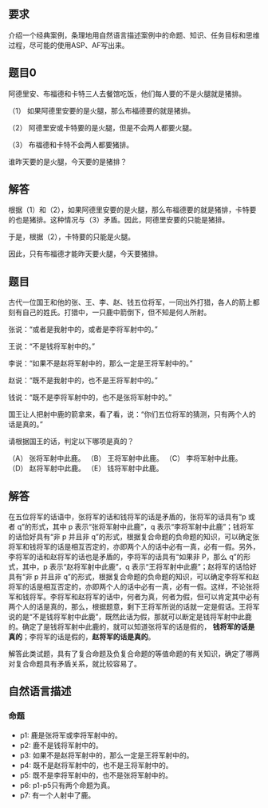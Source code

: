 ## 要求
介绍一个经典案例，条理地用自然语言描述案例中的命题、知识、任务目标和思维过程，尽可能的使用ASP、AF写出来。

## 题目0
阿德里安、布福德和卡特三人去餐馆吃饭，他们每人要的不是火腿就是猪排。

（1）	如果阿德里安要的是火腿，那么布福德要的就是猪排。

（2）	阿德里安或卡特要的是火腿，但是不会两人都要火腿。

（3）	布福德和卡特不会两人都要猪排。

谁昨天要的是火腿，今天要的是猪排？

## 解答
根据（1）和（2），如果阿德里安要的是火腿，那么布福德要的就是猪排，卡特要的也是猪排。这种情况与（3）矛盾。因此，阿德里安要的只能是猪排。

于是，根据（2），卡特要的只能是火腿。

因此，只有布福德才能昨天要火腿，今天要猪排。



## 题目
古代一位国王和他的张、王、李、赵、钱五位将军，一同出外打猎，各人的箭上都刻有自己的姓氏。打猎中，一只鹿中箭倒下，但不知是何人所射。

张说：“或者是我射中的，或者是李将军射中的。”

王说：“不是钱将军射中的。”

李说：“如果不是赵将军射中的，那么一定是王将军射中的。”

赵说：“既不是我射中的，也不是王将军射中的。”

钱说：“既不是李将军射中的，也不是张将军射中的。”

国王让人把射中鹿的箭拿来，看了看，说：“你们五位将军的猜测，只有两个人的话是真的。”

请根据国王的话，判定以下哪项是真的？

（A）	张将军射中此鹿。
（B）	王将军射中此鹿。
（C）	李将军射中此鹿。
（D）	赵将军射中此鹿。
（E）	钱将军射中此鹿。

## 解答
在五位将军的话语中，张将军的话和钱将军的话是矛盾的，张将军的话具有“p 或者 q”的形式，其中 p 表示“张将军射中此鹿”，q 表示“李将军射中此鹿”；钱将军的话恰好具有“非 p 并且非 q”的形式，根据复合命题的负命题的知识，可以确定张将军和钱将军的话是相互否定的，亦即两个人的话中必有一真，必有一假。另外，李将军的话和赵将军的话也是矛盾的，李将军的话具有“如果非 P，那么 q”的形式，其中，p 表示“赵将军射中此鹿”，q 表示“王将军射中此鹿”；赵将军的话恰好具有“非 p 并且非 q”的形式，根据复合命题的负命题的知识，可以确定李将军和赵将军的话是相互否定的，亦即两个人的话中必有一真，必有一假。这样，不论张将军和钱将军。李将军和赵将军的话中，何者为真，何者为假，但可以肯定其中必有两个人的话是真的，那么，根据题意，剩下王将军所说的话就一定是假话。王将军说的是“不是钱将军射中此鹿”，既然此话为假，那就可以断定是钱将军射中此鹿的。确定了是钱将军射中此鹿的，就可以知道张将军的话是假的， 
**钱将军的话是真的**；李将军的话是假的，**赵将军的话是真的**。

解答此类试题，具有了复合命题及负复合命题的等值命题的有关知识，确定了哪两对复合命题具有矛盾关系，就比较容易了。


## 自然语言描述
### 命题
- p1: 鹿是张将军或李将军射中的。
- p2: 鹿不是钱将军射中的。
- p3: 如果不是赵将军射中的，那么一定是王将军射中的。
- p4: 既不是赵将军射中的，也不是王将军射中的。
- p5: 既不是李将军射中的，也不是张将军射中的。
- p6: p1-p5只有两个命题为真。
- p7: 有一个人射中了鹿。